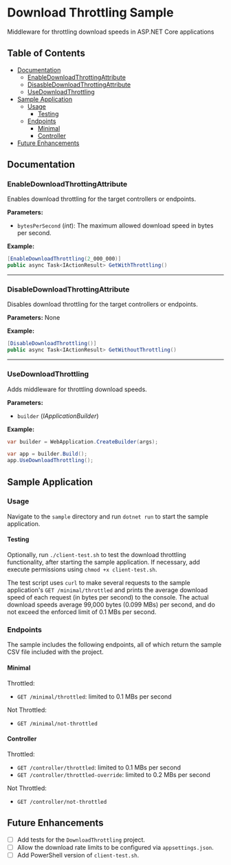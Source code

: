# Download Throttling Sample

Middleware for throttling download speeds in ASP.NET Core applications

## Table of Contents

<!--ts-->

- [Documentation](#documentation)
  - [EnableDownloadThrottingAttribute](#enabledownloadthrottingattribute)
  - [DisasbleDownloadThrottingAttribute](#disabledownloadthrottingattribute)
  - [UseDownloadThrottling](#usedownloadthrottling)
- [Sample Application](#sample-application)
  - [Usage](#usage)
    - [Testing](#testing)
  - [Endpoints](#endpoints)
    - [Minimal](#minimal)
    - [Controller](#controller)
- [Future Enhancements](#future-enhancements)
<!--te-->

## Documentation

### EnableDownloadThrottingAttribute

Enables download throttling for the target controllers or endpoints.

**Parameters:**

- `bytesPerSecond` (_int_): The maximum allowed download speed in bytes per second.

**Example:**

```csharp
[EnableDownloadThrottling(2_000_000)]
public async Task<IActionResult> GetWithThrottling()
```

<hr>

### DisableDownloadThrottingAttribute

Disables download throttling for the target controllers or endpoints.

**Parameters:** None

**Example:**

```csharp
[DisableDownloadThrottling()]
public async Task<IActionResult> GetWithoutThrottling()
```

<hr>

### UseDownloadThrottling

Adds middleware for throttling download speeds.

**Parameters:**

- `builder` (_IApplicationBuilder_)

**Example:**

```csharp
var builder = WebApplication.CreateBuilder(args);

var app = builder.Build();
app.UseDownloadThrottling();
```

## Sample Application

### Usage

Navigate to the `sample` directory and run `dotnet run` to start the sample application.

#### Testing

Optionally, run `./client-test.sh` to test the download throttling functionality, after starting the sample application. If necessary, add execute permissions using `chmod +x client-test.sh`.

The test script uses `curl` to make several requests to the sample application's `GET /minimal/throttled` and prints the average download speed of each request (in bytes per second) to the console. The actual download speeds average 99,000 bytes (0.099 MBs) per second, and do not exceed the enforced limit of 0.1 MBs per second.

### Endpoints

The sample includes the following endpoints, all of which return the sample CSV file included with the project.

#### Minimal

Throttled:

- `GET /minimal/throttled`: limited to 0.1 MBs per second

Not Throttled:

- `GET /minimal/not-throttled`

#### Controller

Throttled:

- `GET /controller/throttled`: limited to 0.1 MBs per second
- `GET /controller/throttled-override`: limited to 0.2 MBs per second

Not Throttled:

- `GET /controller/not-throttled`

## Future Enhancements

- [ ] Add tests for the `DownloadThrottling` project.
- [ ] Allow the download rate limits to be configured via `appsettings.json`.
- [ ] Add PowerShell version of `client-test.sh`.
